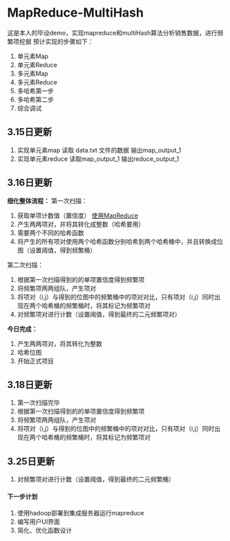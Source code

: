 # MapReduce-MultiHash
这是本人的毕设demo，实现mapreduce和multiHash算法分析销售数据，进行频繁项挖掘
预计实现的步骤如下：
1. 单元素Map
2. 单元素Reduce
3. 多元素Map
4. 多元素Reduce
5. 多哈希第一步
6. 多哈希第二步
7. 综合调试

## 3.15日更新
1. 实现单元素map
    读取 data.txt 文件的数据
    输出map_output_1
2. 实现单元素reduce
    读取map_output_1
    输出reduce_output_1

## 3.16日更新
**细化整体流程：**
第一次扫描：
1. 获取单项计数值（置信度） [使用MapReduce](Map.py+Reduce.py)
2. 产生两两项对，并将其转化成整数（哈希要用）
3. 需要两个不同的哈希函数
4. 将产生的所有项对使用两个哈希函数分别哈希到两个哈希桶中，并且转换成位图（设置阈值，得到频繁桶）

第二次扫描：
1. 根据第一次扫描得到的的单项置信度得到频繁项
2. 将频繁项两两组队，产生项对
3. 将项对（i,j）与得到的位图中的频繁桶中的项对对比，只有项对（i,j）同时出现在两个哈希桶的频繁桶时，将其标记为频繁项对
4. 对频繁项对进行计数（设置阈值，得到最终的二元频繁项对）

**今日完成：**
1. 产生两两项对，将其转化为整数
2. 哈希位图
3. 开始正式项目

## 3.18日更新
1. 第一次扫描完毕
2. 根据第一次扫描得到的的单项置信度得到频繁项
3. 将频繁项两两组队，产生项对
4. 将项对（i,j）与得到的位图中的频繁桶中的项对对比，只有项对（i,j）同时出现在两个哈希桶的频繁桶时，将其标记为频繁项对

## 3.25日更新
1. 对频繁项对进行计数（设置阈值，得到最终的二元频繁桶）

#### 下一步计划
1. 使用hadoop部署到集成服务器运行mapreduce
2. 编写用户UI界面
3. 简化、优化函数设计

